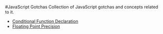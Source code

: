 #JavaScript Gotchas
Collection of JavaScript gotchas and concepts related to it.

* [Conditional Function Declaration](js/conditional-function-declaration.js)
* [Floating Point Precision](js/floating-point-precision.js)